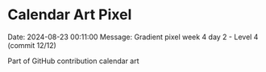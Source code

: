 # Calendar Art Pixel

Date: 2024-08-23 00:11:00
Message: Gradient pixel week 4 day 2 - Level 4 (commit 12/12)

Part of GitHub contribution calendar art
